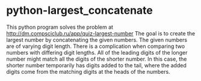 # python-largest_concatenate
This python program solves the problem at http://dm.compsciclub.ru/app/quiz-largest-number
The goal is to create the largest number by concatenating the given numbers. The given numbers are of varying digit length. There is a  complication when comparing two numbers with differing digit lengths. All of the leading digits of the longer number might match all the digits of the shorter number.  In this case, the shorter number temporarily has digits added to the tail, where the added digits come from the matching digits at the heads of the numbers. 
